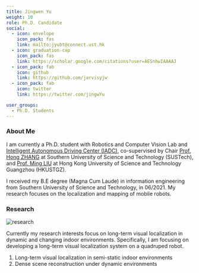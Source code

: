 ```yaml
---
title: Jingwen Yu
weight: 10
role: Ph.D. Candidate
social:
  - icon: envelope 
    icon_pack: fas
    link: mailto:jyubt@connect.ust.hk
  - icon: graduation-cap 
    icon_pack: fas
    link: https://scholar.google.com/citations?user=AESnhwIAAAAJ
  - icon_pack: fab
    icon: github
    link: https://github.com/jarvisyjw
  - icon_pack: fab
    icon: twitter
    link: https://twitter.com/jingwYu

user_groups:
  - Ph.D. Students
---
```

### About Me

I am currently a Ph.D. student with Robotics and Computer Vision Lab and [Intelligent Autonomous Driving Center (IADC)](https://iadc.ust.hk), co-supervised by Chair [Prof. Hong ZHANG](https://faculty.sustech.edu.cn/zhangh33/en/) at Southern University of Science and Technology (SUSTech), and [Prof. Ming LIU](https://facultyprofiles.hkust.edu.hk/profiles.php?profile=ming-liu-eelium) at Hong Kong University of Science and Technology Guangzhou (HKUSTGZ). 

I received my B.E degree (Magna Cum Laude) in information engineering from Southern University of Science and  Technology, in 06/2021. My research focuses on the localization and mapping of mobile robots. 

### Research
![research](authors_research/jingwen_yu.gif "Research Introduction")

Currently my research interests focus on long-term visual localization in dynamic and changing indoor environments. Specifically, I am focusing on developing a long-term visual localization system on a quadruped robot.

1. Long-term visual localization in semi-static indoor environments
3. Dense scene reconstruction under dynamic environments

